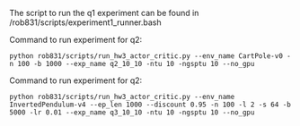 The script to run the q1 experiment can be found in /rob831/scripts/experiment1_runner.bash

Command to run experiment for q2:

```
python rob831/scripts/run_hw3_actor_critic.py --env_name CartPole-v0 -n 100 -b 1000 --exp_name q2_10_10 -ntu 10 -ngsptu 10 --no_gpu
```

Command to run experiment for q2:
```
python rob831/scripts/run_hw3_actor_critic.py --env_name InvertedPendulum-v4 --ep_len 1000 --discount 0.95 -n 100 -l 2 -s 64 -b 5000 -lr 0.01 --exp_name q3_10_10 -ntu 10 -ngsptu 10 --no_gpu
```
